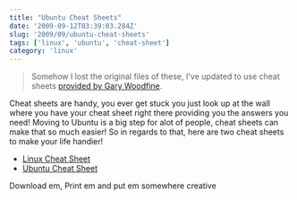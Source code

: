 ```yaml
---
title: "Ubuntu Cheat Sheets"
date: '2009-09-12T03:39:03.284Z'
slug: '2009/09/ubuntu-cheat-sheets'
tags: ['linux', 'ubuntu', 'cheat-sheet']
category: 'linux'
---
```

> Somehow I lost the original files of these, I've updated to use cheat sheets [provided by Gary Woodfine](https://garywoodfine.com/linux-terminal-command-cheat-sheets/).

Cheat sheets are handy, you ever get stuck you just look up at the wall where you have your cheat sheet right there providing you the answers you need! Moving to Ubuntu is a big step for alot of people, cheat sheets can make that so much easier! So in regards to that, here are two cheat sheets to make your life handier!

- [Linux Cheat Sheet](pdfs/Linux-Reference-1.pdf)
- [Ubuntu Cheat Sheet](pdfs/Ubuntu-Reference-1.pdf)

Download em, Print em and put em somewhere creative